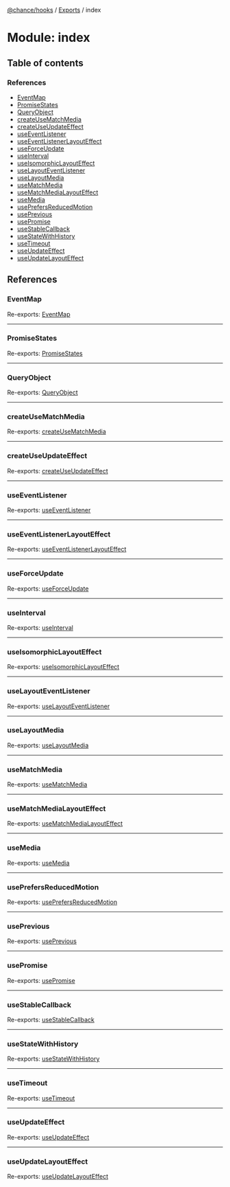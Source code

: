 [@chance/hooks](../README.md) / [Exports](../modules.md) / index

# Module: index

## Table of contents

### References

- [EventMap](index.md#eventmap)
- [PromiseStates](index.md#promisestates)
- [QueryObject](index.md#queryobject)
- [createUseMatchMedia](index.md#createusematchmedia)
- [createUseUpdateEffect](index.md#createuseupdateeffect)
- [useEventListener](index.md#useeventlistener)
- [useEventListenerLayoutEffect](index.md#useeventlistenerlayouteffect)
- [useForceUpdate](index.md#useforceupdate)
- [useInterval](index.md#useinterval)
- [useIsomorphicLayoutEffect](index.md#useisomorphiclayouteffect)
- [useLayoutEventListener](index.md#uselayouteventlistener)
- [useLayoutMedia](index.md#uselayoutmedia)
- [useMatchMedia](index.md#usematchmedia)
- [useMatchMediaLayoutEffect](index.md#usematchmedialayouteffect)
- [useMedia](index.md#usemedia)
- [usePrefersReducedMotion](index.md#useprefersreducedmotion)
- [usePrevious](index.md#useprevious)
- [usePromise](index.md#usepromise)
- [useStableCallback](index.md#usestablecallback)
- [useStateWithHistory](index.md#usestatewithhistory)
- [useTimeout](index.md#usetimeout)
- [useUpdateEffect](index.md#useupdateeffect)
- [useUpdateLayoutEffect](index.md#useupdatelayouteffect)

## References

### EventMap

Re-exports: [EventMap](use_event_listener.md#eventmap)

___

### PromiseStates

Re-exports: [PromiseStates](../enums/use_promise.promisestates.md)

___

### QueryObject

Re-exports: [QueryObject](use_match_media.md#queryobject)

___

### createUseMatchMedia

Re-exports: [createUseMatchMedia](use_match_media.md#createusematchmedia)

___

### createUseUpdateEffect

Re-exports: [createUseUpdateEffect](use_update_effect.md#createuseupdateeffect)

___

### useEventListener

Re-exports: [useEventListener](use_event_listener.md#useeventlistener)

___

### useEventListenerLayoutEffect

Re-exports: [useEventListenerLayoutEffect](use_event_listener.md#useeventlistenerlayouteffect)

___

### useForceUpdate

Re-exports: [useForceUpdate](use_force_update.md#useforceupdate)

___

### useInterval

Re-exports: [useInterval](use_interval.md#useinterval)

___

### useIsomorphicLayoutEffect

Re-exports: [useIsomorphicLayoutEffect](use_isomorphic_layout_effect.md#useisomorphiclayouteffect)

___

### useLayoutEventListener

Re-exports: [useLayoutEventListener](use_event_listener.md#uselayouteventlistener)

___

### useLayoutMedia

Re-exports: [useLayoutMedia](use_media.md#uselayoutmedia)

___

### useMatchMedia

Re-exports: [useMatchMedia](use_match_media.md#usematchmedia)

___

### useMatchMediaLayoutEffect

Re-exports: [useMatchMediaLayoutEffect](use_match_media.md#usematchmedialayouteffect)

___

### useMedia

Re-exports: [useMedia](use_media.md#usemedia)

___

### usePrefersReducedMotion

Re-exports: [usePrefersReducedMotion](use_prefers_reduced_motion.md#useprefersreducedmotion)

___

### usePrevious

Re-exports: [usePrevious](use_previous.md#useprevious)

___

### usePromise

Re-exports: [usePromise](use_promise.md#usepromise)

___

### useStableCallback

Re-exports: [useStableCallback](use_stable_callback.md#usestablecallback)

___

### useStateWithHistory

Re-exports: [useStateWithHistory](use_state_with_history.md#usestatewithhistory)

___

### useTimeout

Re-exports: [useTimeout](use_timeout.md#usetimeout)

___

### useUpdateEffect

Re-exports: [useUpdateEffect](use_update_effect.md#useupdateeffect)

___

### useUpdateLayoutEffect

Re-exports: [useUpdateLayoutEffect](use_update_effect.md#useupdatelayouteffect)
